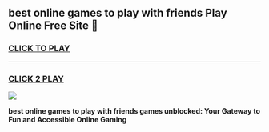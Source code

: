 
## best online games to play with friends Play Online Free Site 👋
<h3>
<a href="https://download.freeplayer.one?title=best_online_games_to_play_with_friends&ref=21F">CLICK TO PLAY</a></h3>
<hr>

<h3>
<a href="https://download.freeplayer.one?title=best_online_games_to_play_with_friends&ref=21F">CLICK 2 PLAY</a>
  
</h3>

<a href="https://download.freeplayer.one?title=best_online_games_to_play_with_friends&ref=21F"><img src="https://cdnb.artstation.com/p/assets/images/images/032/539/853/original/anto-thomas-button-gif.gif"></a>


**best online games to play with friends games unblocked: Your Gateway to Fun and Accessible Online Gaming**
